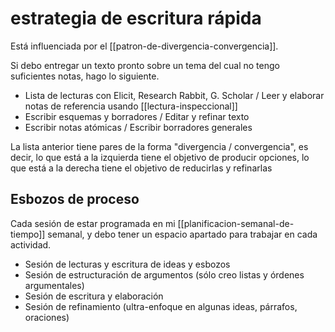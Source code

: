 # estrategia de escritura rápida
Está influenciada por el [[patron-de-divergencia-convergencia]].

Si debo entregar un texto pronto sobre un tema del cual no tengo suficientes notas, hago lo siguiente.

- Lista de lecturas con Elicit, Research Rabbit, G. Scholar / Leer y elaborar notas de referencia usando [[lectura-inspeccional]]
- Escribir esquemas y borradores / Editar y refinar texto
- Escribir notas atómicas / Escribir borradores generales

La lista anterior tiene pares de la forma "divergencia / convergencia", es decir, lo que está a la izquierda tiene el objetivo de producir opciones, lo que está a la derecha tiene el objetivo de reducirlas y refinarlas
## Esbozos de proceso

Cada sesión de estar programada en mi [[planificacion-semanal-de-tiempo]] semanal, y debo tener un espacio apartado para trabajar en cada actividad.

- Sesión de lecturas y escritura de ideas y esbozos
- Sesión de estructuración de argumentos (sólo creo listas y órdenes argumentales)
- Sesión de escritura y elaboración
- Sesión de refinamiento (ultra-enfoque en algunas ideas, párrafos, oraciones)
